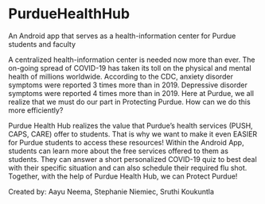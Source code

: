 # PurdueHealthHub
An Android app that serves as a health-information center for Purdue students and faculty

A centralized health-information center is needed now more than ever. The on-going spread of COVID-19 has taken its toll on the physical and mental health of millions worldwide. 
According to the CDC, anxiety disorder symptoms were reported 3 times more than in 2019. Depressive disorder symptoms were reported 4 times more than in 2019. 
Here at Purdue, we all realize that we must do our part in Protecting Purdue. How can we do this more efficiently?

Purdue Health Hub realizes the value that Purdue’s health services (PUSH, CAPS, CARE) offer to students. 
That is why we want to make it even EASIER for Purdue students to access these resources! 
Within the Android App, students can learn more about the free services offered to them as students. 
They can answer a short personalized COVID-19 quiz to best deal with their specific situation and can also schedule their required flu shot. 
Together, with the help of Purdue Health Hub, we can Protect Purdue!

Created by: Aayu Neema, Stephanie Niemiec, Sruthi Koukuntla
